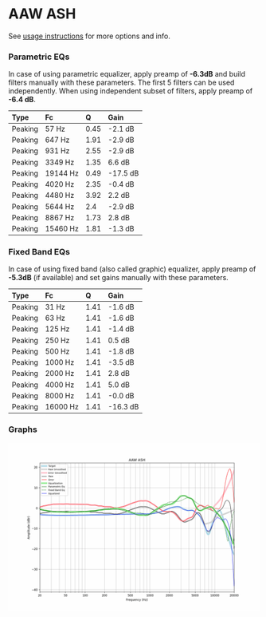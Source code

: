 # AAW ASH
See [usage instructions](https://github.com/jaakkopasanen/AutoEq#usage) for more options and info.

### Parametric EQs
In case of using parametric equalizer, apply preamp of **-6.3dB** and build filters manually
with these parameters. The first 5 filters can be used independently.
When using independent subset of filters, apply preamp of **-6.4 dB**.

| Type    | Fc       |    Q | Gain     |
|:--------|:---------|:-----|:---------|
| Peaking | 57 Hz    | 0.45 | -2.1 dB  |
| Peaking | 647 Hz   | 1.91 | -2.9 dB  |
| Peaking | 931 Hz   | 2.55 | -2.9 dB  |
| Peaking | 3349 Hz  | 1.35 | 6.6 dB   |
| Peaking | 19144 Hz | 0.49 | -17.5 dB |
| Peaking | 4020 Hz  | 2.35 | -0.4 dB  |
| Peaking | 4480 Hz  | 3.92 | 2.2 dB   |
| Peaking | 5644 Hz  | 2.4  | -2.9 dB  |
| Peaking | 8867 Hz  | 1.73 | 2.8 dB   |
| Peaking | 15460 Hz | 1.81 | -1.3 dB  |

### Fixed Band EQs
In case of using fixed band (also called graphic) equalizer, apply preamp of **-5.3dB**
(if available) and set gains manually with these parameters.

| Type    | Fc       |    Q | Gain     |
|:--------|:---------|:-----|:---------|
| Peaking | 31 Hz    | 1.41 | -1.6 dB  |
| Peaking | 63 Hz    | 1.41 | -1.6 dB  |
| Peaking | 125 Hz   | 1.41 | -1.4 dB  |
| Peaking | 250 Hz   | 1.41 | 0.5 dB   |
| Peaking | 500 Hz   | 1.41 | -1.8 dB  |
| Peaking | 1000 Hz  | 1.41 | -3.5 dB  |
| Peaking | 2000 Hz  | 1.41 | 2.8 dB   |
| Peaking | 4000 Hz  | 1.41 | 5.0 dB   |
| Peaking | 8000 Hz  | 1.41 | -0.0 dB  |
| Peaking | 16000 Hz | 1.41 | -16.3 dB |

### Graphs
![](./AAW%20ASH.png)